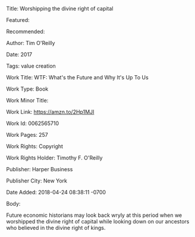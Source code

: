 Title: Worshipping the divine right of capital

Featured: 

Recommended: 

Author: Tim O'Reilly

Date: 2017

Tags: value creation

Work Title: WTF: What's the Future and Why It's Up To Us

Work Type: Book

Work Minor Title:  

Work Link: https://amzn.to/2Hp1MJI

Work Id:  0062565710

Work Pages:  257

Work Rights:  Copyright

Work Rights Holder:  Timothy F. O'Reilly

Publisher:  Harper Business

Publisher City:  New York

Date Added: 2018-04-24 08:38:11 -0700

Body:

Future economic historians may look back wryly at this period when we worshipped the divine right of capital while looking down on our ancestors who believed in the divine right of kings. 


